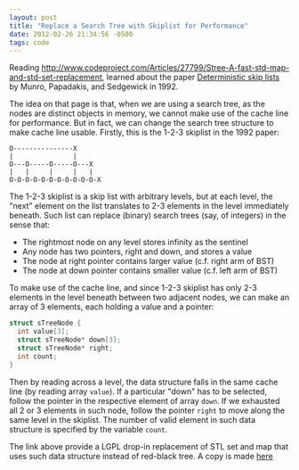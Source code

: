 ```yaml
---
layout: post
title: "Replace a Search Tree with Skiplist for Performance"
date: 2012-02-26 21:34:56 -0500
tags: code
---
```


Reading <http://www.codeproject.com/Articles/27799/Stree-A-fast-std-map-and-std-set-replacement>,
learned about the paper [Deterministic skip lists](http://dl.acm.org/citation.cfm?id=139478&coll=portal&dl=ACM)
by Munro, Papadakis, and Sedgewick in 1992.

The idea on that page is that, when we are using a search tree, as the nodes are distinct objects in memory, we cannot make use of the cache line for performance. But in fact, we can change the search tree structure to make cache line usable. Firstly, this is the 1-2-3 skiplist in the 1992 paper:

```
O---------------X
|               |
O---O-----O-----O---X
|   |     |     |   |
O-O-O-O-O-O-O-O-O-O-O-X
```

The 1-2-3 skiplist is a skip list with arbitrary levels, but at each level, the "next" element on the list translates to 2-3 elements in the level immediately beneath. Such list can replace (binary) search trees (say, of integers) in the sense that:

  - The rightmost node on any level stores infinity as the sentinel
  - Any node has two pointers, right and down, and stores a value
  - The node at right pointer contains larger value (c.f. right arm of BST)
  - The node at down pointer contains smaller value (c.f. left arm of BST)

To make use of the cache line, and since 1-2-3 skiplist has only 2-3 elements in the level beneath between two adjacent nodes, we can make an array of 3 elements, each holding a value and a pointer:

``` c
struct sTreeNode {
  int value[3];
  struct sTreeNode* down[3];
  struct sTreeNode* right;
  int count;
}
```

Then by reading across a level, the data structure falls in the same cache line (by reading array `value`). If a particular "down" has to be selected, follow the pointer in the respective element of array `down`. If we exhausted all 2 or 3 elements in such node, follow the pointer `right` to move along the same level in the skiplist. The number of valid element in such data structure is specified by the variable `count`.

The link above provide a LGPL drop-in replacement of STL set and map that uses such data structure instead of red-black tree. A copy is made [here](/img/stree_src.zip)
